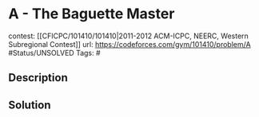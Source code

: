 # A - The Baguette Master

contest: [[CFICPC/101410/101410|2011-2012 ACM-ICPC, NEERC, Western Subregional Contest]]
url: https://codeforces.com/gym/101410/problem/A
#Status/UNSOLVED
Tags: #

## Description

## Solution

